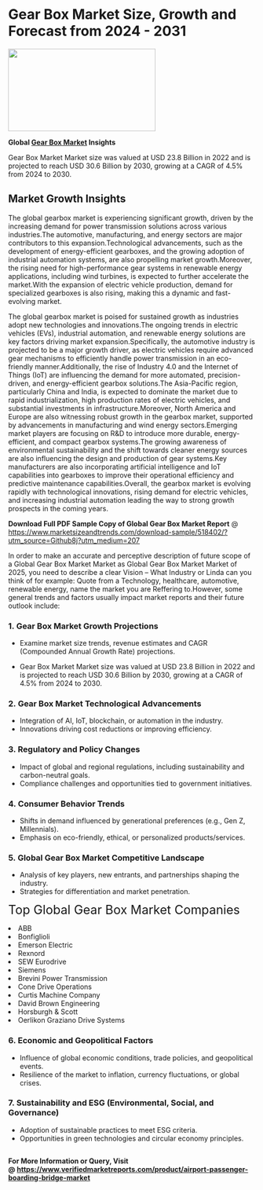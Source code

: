 <H1>Gear Box Market Size, Growth and Forecast from 2024 - 2031</H1><img class="aligncenter size-medium wp-image-584254" src="https://thirdeyenews.in/wp-content/uploads/2024/09/Global-Market-Research-300x168.jpeg" alt="" width="300" height="168" /><p><strong>Global&nbsp;<a href="https://www.marketsizeandtrends.com/download-sample/518402/?utm_source=Github8j?utm_medium=207">Gear Box Market</a> Insights</strong></p><p>Gear Box Market Market size was valued at USD 23.8 Billion in 2022 and is projected to reach USD 30.6 Billion by 2030, growing at a CAGR of 4.5% from 2024 to 2030.</p><p><h2>Market Growth Insights</h2> <p>The global gearbox market is experiencing significant growth, driven by the increasing demand for power transmission solutions across various industries.The automotive, manufacturing, and energy sectors are major contributors to this expansion.Technological advancements, such as the development of energy-efficient gearboxes, and the growing adoption of industrial automation systems, are also propelling market growth.Moreover, the rising need for high-performance gear systems in renewable energy applications, including wind turbines, is expected to further accelerate the market.With the expansion of electric vehicle production, demand for specialized gearboxes is also rising, making this a dynamic and fast-evolving market.</p> <p>The global gearbox market is poised for sustained growth as industries adopt new technologies and innovations.The ongoing trends in electric vehicles (EVs), industrial automation, and renewable energy solutions are key factors driving market expansion.Specifically, the automotive industry is projected to be a major growth driver, as electric vehicles require advanced gear mechanisms to efficiently handle power transmission in an eco-friendly manner.Additionally, the rise of Industry 4.0 and the Internet of Things (IoT) are influencing the demand for more automated, precision-driven, and energy-efficient gearbox solutions.The Asia-Pacific region, particularly China and India, is expected to dominate the market due to rapid industrialization, high production rates of electric vehicles, and substantial investments in infrastructure.Moreover, North America and Europe are also witnessing robust growth in the gearbox market, supported by advancements in manufacturing and wind energy sectors.Emerging market players are focusing on R&D to introduce more durable, energy-efficient, and compact gearbox systems.The growing awareness of environmental sustainability and the shift towards cleaner energy sources are also influencing the design and production of gear systems.Key manufacturers are also incorporating artificial intelligence and IoT capabilities into gearboxes to improve their operational efficiency and predictive maintenance capabilities.Overall, the gearbox market is evolving rapidly with technological innovations, rising demand for electric vehicles, and increasing industrial automation leading the way to strong growth prospects in the coming years.</p> <p><span class=""><strong>Download Full PDF Sample Copy of Global Gear Box Market Report</strong> @ <a href="https://www.marketsizeandtrends.com/download-sample/518402/?utm_source=Github8j?utm_medium=207" target="_blank">https://www.marketsizeandtrends.com/download-sample/518402/?utm_source=Github8j?utm_medium=207</a></span></p><p>In order to make an accurate and perceptive description of future scope of a Global&nbsp;Gear Box Market Market as Global&nbsp;Gear Box Market Market of 2025, you need to describe a clear Vision &ndash; What Industry or Linda can you think of for example: Quote from a Technology, healthcare, automotive, renewable energy, name the market you are Reffering to.However, some general trends and factors usually impact market reports and their future outlook include:</p><h3>1.&nbsp;<strong>Gear Box Market Growth Projections</strong></h3><ul><li>Examine market size trends, revenue estimates and CAGR (Compounded Annual Growth Rate) projections.</li><li><p>Gear Box Market Market size was valued at USD 23.8 Billion in 2022 and is projected to reach USD 30.6 Billion by 2030, growing at a CAGR of 4.5% from 2024 to 2030.</p></li></ul><h3>2.&nbsp;<strong>Gear Box Market Technological Advancements</strong></h3><ul><li>Integration of AI, IoT, blockchain, or automation in the industry.</li><li>Innovations driving cost reductions or improving efficiency.</li></ul><h3>3.&nbsp;<strong>Regulatory and Policy Changes</strong></h3><ul><li>Impact of global and regional regulations, including sustainability and carbon-neutral goals.</li><li>Compliance challenges and opportunities tied to government initiatives.</li></ul><h3>4.&nbsp;<strong>Consumer Behavior Trends</strong></h3><ul><li>Shifts in demand influenced by generational preferences (e.g., Gen Z, Millennials).</li><li>Emphasis on eco-friendly, ethical, or personalized products/services.</li></ul><h3>5.&nbsp;<strong>Global Gear Box Market Competitive Landscape</strong></h3><ul><li>Analysis of key players, new entrants, and partnerships shaping the industry.</li><li>Strategies for differentiation and market penetration.</li></ul><p data-pm-slice="1 1 []"><span style="color: inherit; font-family: inherit; font-size: 25px;">Top Global Gear Box Market Companies</span></p><div class="" data-test-id=""><p><li>ABB</li><li> Bonfiglioli</li><li> Emerson Electric</li><li> Rexnord</li><li> SEW Eurodrive</li><li> Siemens</li><li> Brevini Power Transmission</li><li> Cone Drive Operations</li><li> Curtis Machine Company</li><li> David Brown Engineering</li><li> Horsburgh & Scott</li><li> Oerlikon Graziano Drive Systems</li></p></div><h3>6.&nbsp;<strong>Economic and Geopolitical Factors</strong></h3><ul><li>Influence of global economic conditions, trade policies, and geopolitical events.</li><li>Resilience of the market to inflation, currency fluctuations, or global crises.</li></ul><h3>7.&nbsp;<strong>Sustainability and ESG (Environmental, Social, and Governance)</strong></h3><ul><li>Adoption of sustainable practices to meet ESG criteria.</li><li>Opportunities in green technologies and circular economy principles.</li></ul><h2><strong style="font-size: 14px;">For More Information or Query, Visit @&nbsp;</strong><a style="background-color: #ffffff; font-size: 14px;" href="https://www.marketsizeandtrends.com/report/gear-box-market/" target="_blank">https://www.verifiedmarketreports.com/product/airport-passenger-boarding-bridge-market</a></h2>